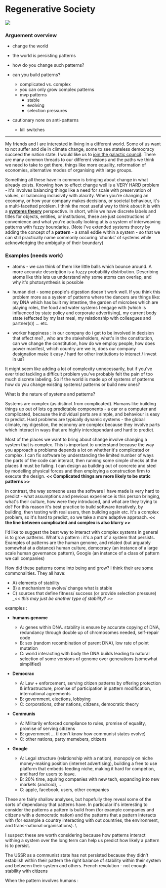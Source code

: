 # Regenerative Society 

![](images/regenerative_pattern.png)

### Arguement overview

- change the world
- the world is persisting patterns
- how do you change such patterns? 
- can you build patterns? 
  - complicated vs. complex
  - you can only grow complex patterns
  - mvp patterns
    - stable
    - evolving
    - selection pressures

- cautionary nore on anti-patterns
  - kill switches

----

My friends and I are interested in living in a different world. Some of us want to not suffer and die in climate change, some to see stateless democracy succeed the nation state.
I would like us to [join the galactic council](http://hyper.mixmix.io/?mixmix/blogposts/blob/master/uncapturable_distribution.md).
There are many common threads to our different visions and the paths we think we need to take to get there, things like more equality, reformation of economies, alternative modes of organising with large groups.

Something all these have in common is bringing about change in what already exists. Knowing how to effect change well is a VERY HARD problem - it's involves balancing things like a need for scale with preservation of values, or balancing inclusivity with alacrity.
When you're changing an economy, or how your company makes decisions, or societal behaviour, it's a multi-facetted problem. I think the most useful way to think about it is with a [**systems theory**](https://en.wikipedia.org/wiki/Systems_theory) perspective.
In short, while we have discrete labels and titles for objects, entities, or institutions, these are just constructions of convenience and what you're actually looking at is a system of interweaving patterns with fuzzy boundaries. 
(Note I've extended systems theory by adding the concept of a **pattern** - a small eddie within a system - so that we can still practically name commonly occuring 'chunks' of systems while acknowledging the ambiguity of their boundary)

### Examples (needs work)

  - atoms - we can think of them like little balls which bounce around. A more accurate description is a fuzzy probability distribution. Describing atoms like this lets us understand why some atoms can overlap, and why it's photosynthesis is possible 
  - human diet - some people's digestion doesn't work well. If you think this problem more as a system of patterns where the dancers are things like: my DNA which has built my intestine, the garden of microbes which are playing roles, the food and water systems I engage with (which is influenced by state policy and corporate advertising), my current body state (effected by my last meal, my relationship with colleagues and partner(s)) ... etc.

  - worker happiness : in our company do i get to be involved in decision that effect me? , who are the stakeholders, what's in the constitution, can we change the constitution, how do we employ people, how does power manifest, which country are we in, does our company designation make it easy / hard for other institutions to interact / invest in us? 

It might seem like adding a lot of complexity unnecessarily, but if you've ever tried tackling a difficult problem you've probably felt the pain of too much discrete labeling.
So if the world is made up of systems of patterns how do you change existing systems/ patterns or build new ones?

What is the nature of systems and patterns? 

Systems are complex (as distinct from complicated). Humans like building things up out of lots og predictable components - a car or a computer and complicated, because the individual parts are simple, and behaviour is easy to predict. Hard problems are typically dynamic systems - the global climate, my digestion, the economy are complex because they involve parts which interact in ways that are highly interdependant and hard to predict.

Most of the places we want to bring about change involve changing a system that is complex. This is important to understand because the way you approach a problems depends a lot on whether it's complicated or complex. I can fix software by understanding the limited number of ways the parts of the code can interact, then running some simple checks at the places it must be failing. I can design aa building out of concrete and steel by modelling physical forces and then employing a construction firm to execute the design.
__<< Complicated things are more likely to be static patterns >>__

In contrast, the way someone uses the software I have made is very hard to predict - what assumptions and previous experience is this person bringing, what's their culture, how were they introduced, and what are they trying to do? For this reason it's best practice to build software iteratively, by building, then testing with real users, then building again etc. It's a complex problem, so it's hard to predict, so we take a more adaptive approach.
__<< the line between complicated and complex is also blurry >>__


I'd like to suggest the best way to interact with complex systems in general is to grow patterns.
What's a pattern : it's a part of a system that persists.
Examples of patterns are the human genome, and related (but arguably somewhat at a distance) human culture, democracy (an instance of a large scale human governance pattern), Google (an instance of a class of pattern we call companies)

How did these patterns come into being and grow? 
I think their are some commonalities. They all have:
 - A) elements of stability
 - B) a mechanism to evolve/ change what is stable
 - C) sources that define fitness/ success (or provide selection pressure)
       __<< this may just be another type of stability? >>_

examples : 
- **humans genome**
  - A: genes within DNA. stability is ensure by accurate copying of DNA, redundancy through double up of chromosomes needed, self-repair code
  - B: sex (random recombination of parent DNA), low rate of point mutation
  - C: world interacting with body the DNA builds leading to natural selection of some versions of genome over generations (somewhat simplified)

- **Democrac**
  - A: Law + enforcement, serving citizen patterns by offering protection & infrastructure, promise of participation in pattern modification, international agreements
  - B: government, elections, lobbying
  - C: corporations, other nations, citizens, democratic theory

- **Communis**
  - A: Militarily enforced compliance to rules, promise of equality, promise of serving citizens 
  - B: government ... (I don't know how communist states evolve)
  - C: other nations, party memebers, citizens 

- **Google**
  - A: Legal structure (relationship with a nation), monopoly on niche money-making position (internet advertising), building a free to use platform that embeds feeding niche, making it hard for competion, and hard for users to leave.
  - B: 20% time, aquiring companies with new tech, expanding into new markets (android), ..  
  - C: apple, facebook, users, other companies

These are fairly shallow analyses, but hopefully they reveal some of the sorts of dependancy that patterns have. In particular it's interesting to consider the patterns a pattern is build from (for example companies and citizens with a democratic nation) and the patterns that a pattern interacts with (for example a country interacting with out countries, the environment, and trans-national organisations). \

I suspect these are worth considering because how patterns interact withing a system over the long term can help us predict how likely a pattern is to persist. 

The USSR as a communist state has not persisted because they didn't establish within their pattern the right balance of stability within their system and between their system and others.
French revolution - not enough stability with citizens

When the pattern involves humans : 

